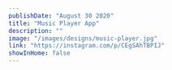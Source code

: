 ```yaml
---
publishDate: "August 30 2020"
title: "Music Player App"
description: ""
image: "/images/designs/music-player.jpg"
link: "https://instagram.com/p/CEgSAhTBPIJ"
showInHome: false
---
```


